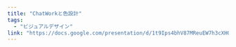 ```yaml
---
title: "ChatWorkと色設計"
tags:
  - "ビジュアルデザイン"
link: "https://docs.google.com/presentation/d/1t9Ips4bhV87MReuEW7h3cXHQJIGzi_8XXmWoliksw3s/edit?usp=sharing"
---
```

